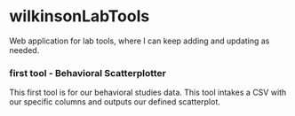 # wilkinsonLabTools
Web application for lab tools, where I can keep adding and updating as needed.

### first tool - Behavioral Scatterplotter
This first tool is for our behavioral studies data. This tool intakes a CSV 
with our specific columns and outputs our defined scatterplot.